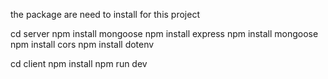 the package are need to install for this project 

cd server
npm install mongoose
npm install express
npm install mongoose
npm install cors
npm install dotenv


cd client
npm install 
npm run dev
